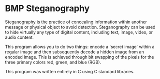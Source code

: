 # BMP Steganography

Steganography is the practice of concealing information within another message or physical object to avoid detection. Steganography can be used to hide virtually any type of digital content, including text, image, video, or audio content. 

This program allows you to do two things: encode a 'secret image' within a regular image and then subsequently decode a hidden image from an encoded image. This is achieved through bit swapping of the pixels for the three primary colors red, green, and blue (RGB). 

This program was written entirely in C using C standard libraries.
